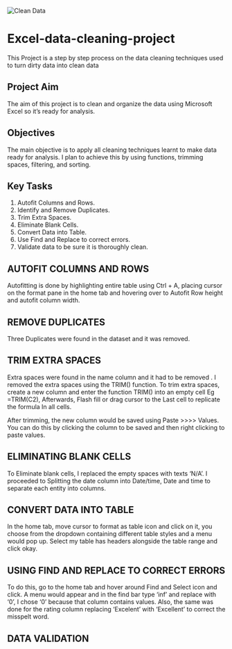![Clean Data](https://drive.google.com/file/d/1HsDOz5CzMalsjzGun8Azz7XUJaDOsWYG/view?usp=drive_link)

# Excel-data-cleaning-project
 This Project is a step by step process on the data cleaning techniques used to turn dirty data into clean data
## Project Aim
The aim of this project is to clean and organize the data using Microsoft Excel so it’s ready for analysis.

## Objectives
The main objective is to apply all cleaning techniques learnt to make data ready for analysis. I plan to achieve this by using functions, trimming spaces, filtering, and sorting.

## Key Tasks
1. Autofit Columns and Rows.
2. Identify and Remove Duplicates.
3. Trim Extra Spaces.
4. Eliminate Blank Cells.
5. Convert Data into Table.
6. Use Find and Replace to correct errors.
7. Validate data to be sure it is thoroughly clean.

## AUTOFIT COLUMNS AND ROWS
Autofitting is done by highlighting entire table using Ctrl + A, placing cursor on the format pane in the home tab and hovering over to Autofit Row height and autofit column width.

## REMOVE DUPLICATES
Three Duplicates were found in the dataset and it was removed.

## TRIM EXTRA SPACES
Extra spaces were found in the name column and it had to be removed . I removed the extra spaces using the TRIM() function. To trim extra spaces, create a new column and enter the function TRIM() into an empty cell Eg =TRIM(C2), Afterwards, Flash fill or drag cursor to the Last cell to replicate the formula In all cells.

After trimming, the new column would be saved using Paste >>>> Values. You can do this by clicking the column to be saved and then right clicking to paste values.

## ELIMINATING BLANK CELLS
To Eliminate blank cells, I replaced the empty spaces with texts ‘N/A’.
I proceeded to Splitting the date column into Date/time, Date and time to separate each entity into columns.
 
## CONVERT DATA INTO TABLE
In the home tab, move cursor to format as table icon and click on it, you choose from the dropdown containing different table styles and a menu would pop up. Select my table has headers alongside the table range and click okay.

## USING FIND AND REPLACE TO CORRECT ERRORS
To do this, go to the home tab and hover around Find and Select icon and click. A menu would appear and in the find bar type ‘inf’ and replace with ‘0’, I chose ‘0’ because that column contains values. 
Also, the same was done for the rating column replacing ‘Excelent’ with ‘Excellent’ to correct the misspelt word. 
          
## DATA VALIDATION


 




